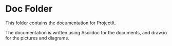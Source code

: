 # Doc Folder
This folder contains the documentation for ProjectIt. 

The documentation is written using Asciidoc for the documents,
and draw.io for the pictures and diagrams.